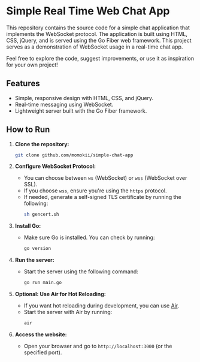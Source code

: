 # Simple Real Time Web Chat App

This repository contains the source code for a simple chat application that implements the WebSocket protocol. The application is built using HTML, CSS, jQuery, and is served using the Go Fiber web framework. This project serves as a demonstration of WebSocket usage in a real-time chat app.

Feel free to explore the code, suggest improvements, or use it as inspiration for your own project!

## Features
- Simple, responsive design with HTML, CSS, and jQuery.
- Real-time messaging using WebSocket.
- Lightweight server built with the Go Fiber framework.

## How to Run

1. **Clone the repository:**
   ```bash
   git clone github.com/momokii/simple-chat-app
   ```
   
2. **Configure WebSocket Protocol:**
   - You can choose between `ws` (WebSocket) or `wss` (WebSocket over SSL).
   - If you choose `wss`, ensure you're using the `https` protocol.
   - If needed, generate a self-signed TLS certificate by running the following:
     ```bash
     sh gencert.sh
     ```

3. **Install Go:**
   - Make sure Go is installed. You can check by running:
     ```bash
     go version
     ```

4. **Run the server:**
   - Start the server using the following command:
     ```bash
     go run main.go
     ```

5. **Optional: Use Air for Hot Reloading:**
   - If you want hot reloading during development, you can use [Air](https://github.com/cosmtrek/air).
   - Start the server with Air by running:
     ```bash
     air
     ```

6. **Access the website:**
   - Open your browser and go to `http://localhost:3000` (or the specified port).
